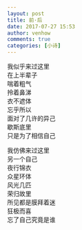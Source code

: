 ```yaml
---
layout: post
title: 前·后
date: 2017-07-27 15:53
author: venhow
comments: true
categories: [小诗]
---
```

我似乎来过这里  
在上半辈子  
喘着粗气  
拎着鼻涕  
衣不遮体  
忘乎所以  
面对了几许的异己  
歇斯底里  
只是为了相信自己  

我仿佛来过这里  
另一个自己  
夜行锦衣  
众星环体  
风光几匹  
荣归故里  
所见都是膜拜着迷  
狂极而喜  
忘了自己究竟是谁  
